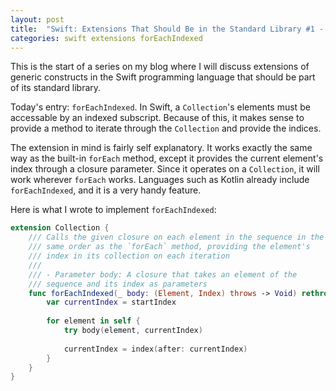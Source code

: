 ```yaml
---
layout: post
title:  "Swift: Extensions That Should Be in the Standard Library #1 - forEachIndexed"
categories: swift extensions forEachIndexed
---
```

This is the start of a series on my blog where I will discuss extensions of generic constructs in the Swift programming language that should be part of its standard library.

Today's entry: `forEachIndexed`. In Swift, a `Collection`'s elements must be accessable by an indexed subscript. Because of this, it makes sense to provide a method to iterate through the `Collection` and provide the indices. 

The extension in mind is fairly self explanatory. It works exactly the same way as the built-in `forEach` method, except it provides the current element's index through a closure parameter. Since it operates on a `Collection`, it will work wherever `forEach` works. Languages such as Kotlin already include `forEachIndexed`, and it is a very handy feature.

Here is what I wrote to implement `forEachIndexed`:
```swift
extension Collection {
	/// Calls the given closure on each element in the sequence in the
	/// same order as the `forEach` method, providing the element's
	/// index in its collection on each iteration
	///
	/// - Parameter body: A closure that takes an element of the
	/// sequence and its index as parameters
	func forEachIndexed(_ body: (Element, Index) throws -> Void) rethrows {
		var currentIndex = startIndex
		
		for element in self {
			try body(element, currentIndex)
			
			currentIndex = index(after: currentIndex)
		}
	}
}
```